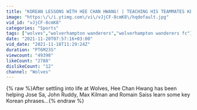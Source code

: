 ```yaml
---
title: "KOREAN LESSONS WITH HEE CHAN HWANG! | TEACHING HIS TEAMMATES KEY PHRASES"
image: "https:\/\/i.ytimg.com\/vi\/vJjCF-8cmK8\/hqdefault.jpg"
vid_id: "vJjCF-8cmK8"
categories: "Sports"
tags: ["wolves","wolverhampton wanderers","wolverhampton wanderers fc"]
date: "2021-11-20T07:57:16+03:00"
vid_date: "2021-11-18T11:29:24Z"
duration: "PT6M23S"
viewcount: "49398"
likeCount: "2788"
dislikeCount: "12"
channel: "Wolves"
---
```

{% raw %}After settling into life at Wolves, Hee Chan Hwang has been helping Jose Sa, John Ruddy, Max Kilman and Romain Saiss learn some key Korean phrases...{% endraw %}
